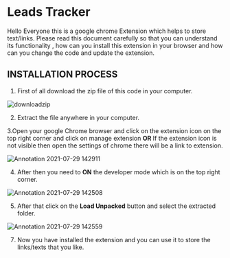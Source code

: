 # Leads Tracker

Hello Everyone this is a google chrome Extension which helps to store text/links. Please read this document carefully so that you can understand its functionality , how can you install this extension in your browser and how can you change the code and update the extension.

## INSTALLATION PROCESS

1. First of all download the zip file of this code in your computer.

![downloadzip](https://user-images.githubusercontent.com/77968856/127467127-f69dea07-d183-4ee2-98f4-1b57c25ffd9f.jpg)


2. Extract the file anywhere in your computer.

3.Open your google Chrome browser and click on the extension icon on the top right corner and click on manage extension **OR** If the extension icon is not visible then open the settings of chrome there will be a link to extension.

![Annotation 2021-07-29 142911](https://user-images.githubusercontent.com/77968856/127480185-3caba116-83a3-4f7b-88b7-28430e9ea26b.jpg)


4. After then you need to **ON** the developer mode which is on the top right corner.

![Annotation 2021-07-29 142508](https://user-images.githubusercontent.com/77968856/127480472-0c49e3db-735b-404b-9c9b-aa3f06ac9c71.jpg)

5. After that click on the **Load Unpacked** button and select the extracted folder.

![Annotation 2021-07-29 142559](https://user-images.githubusercontent.com/77968856/127480831-dac28751-b9ba-45a9-897c-533de80a3dcf.jpg)


7. Now you have installed the extension and you can use it to store the links/texts that you like.
